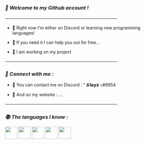 ### ***👋 Welcome to my Github account !***

─────────────────────────────────────

- 🤞 Right now I'm either on Discord or learning new programming languages!
 
- 🔧 If you need it I can help you out for free...

- 🧸 I am working on my project

─────────────────────────────────────

### ***📌 Connect with me :***

- 🎨 You can contact me on Discord : " 𝙎𝙡𝙖𝙮𝙯 ৩#6954

- 🛒 And on my website : ...

─────────────────────────────────────

### ***📚 The languages I know :***
<code><img height="40" src="https://github.com/Slayyz/Slayyz/blob/main/javascript.png?raw=true"></code>
<code><img height="40" src="https://github.com/Slayyz/Slayyz/blob/main/html.png?raw=true"></code>
<code><img height="40" src="https://raw.githubusercontent.com/Slayyz/Slayyz/ab53def75d1a0f6b037f3e738b0cdcc9db2c4767/css3-original-wordmark.svg"></code>
<code><img height="40" src="https://github.com/Slayyz/Slayyz/blob/main/python.png?raw=true"></code>
<code><img height="40" src="https://github.com/Slayyz/Slayyz/blob/main/lua.png?raw=true"></code>

[website]: ...
[github]: Slayyz
